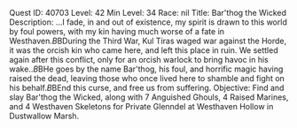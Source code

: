 Quest ID: 40703
Level: 42
Min Level: 34
Race: nil
Title: Bar'thog the Wicked
Description: ...I fade, in and out of existence, my spirit is drawn to this world by foul powers, with my kin having much worse of a fate in Westhaven.$B$BDuring the Third War, Kul Tiras waged war against the Horde, it was the orcish kin who came here, and left this place in ruin. We settled again after this conflict, only for an orcish warlock to bring havoc in his wake..$B$BHe goes by the name Bar'thog, his foul, and horrific magic having raised the dead, leaving those who once lived here to shamble and fight on his behalf.$B$BEnd this curse, and free us from suffering.
Objective: Find and slay Bar'thog the Wicked, along with 7 Anguished Ghouls, 4 Raised Marines, and 4 Westhaven Skeletons for Private Glenndel at Westhaven Hollow in Dustwallow Marsh.
